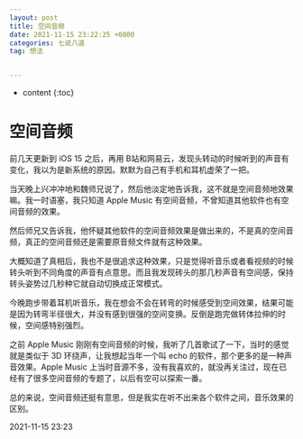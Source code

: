 ```yaml
---
layout: post
title: 空间音频
date: 2021-11-15 23:22:25 +0800
categories: 七说八道
tag: 想法


---
```


* content
{:toc}




# 空间音频

前几天更新到 iOS 15 之后，再用 B站和网易云，发现头转动的时候听到的声音有变化，我以为是新系统的原因。默默为自己有手机和耳机虚荣了一把。

当天晚上兴冲冲地和魏师兄说了，然后他淡定地告诉我，这不就是空间音频地效果嘛。我一时语塞，我只知道 Apple Music 有空间音频，不曾知道其他软件也有空间音频的效果。

然后师兄又告诉我，他怀疑其他软件的空间音频效果是做出来的，不是真的空间音频，真正的空间音频还是需要原音频文件就有这种效果。

大概知道了真相后，我也不是很追求这种效果，只是觉得听音乐或者看视频的时候转头听到不同角度的声音有点意思。而且我发现砖头的那几秒声音有空间感，保持转头姿势过几秒种它就自动切换成正常模式。

今晚跑步带着耳机听音乐，我在想会不会在转弯的时候感受到空间效果，结果可能是因为转弯半径很大，并没有感到很强的空间变换。反倒是跑完做转体拉伸的时候，空间感特别强烈。

之前 Apple Music 刚刚有空间音频的时候，我听了几首歌试了一下，当时的感觉就是类似于 3D 环绕声，让我想起当年一个叫 echo 的软件，那个更多的是一种声音效果。Apple Music 上当时音源不多，没有我喜欢的，就没再关注过，现在已经有了很多空间音频的专题了，以后有空可以探索一番。

总的来说，空间音频还挺有意思，但是我实在听不出来各个软件之间，音乐效果的区别。

2021-11-15 23:23